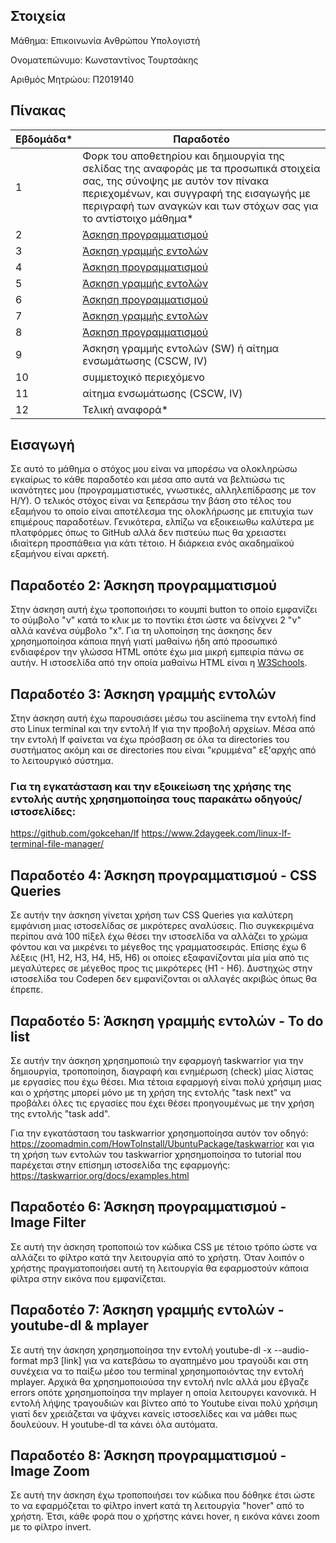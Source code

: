 ## Στοιχεία
Μάθημα: Επικοινωνία Ανθρώπου Υπολογιστή

Ονοματεπώνυμο: Κωνσταντίνος Τουρτσάκης

Αριθμός Μητρώου: Π2019140

## Πίνακας
| Εβδομάδα* | Παραδοτέο |
| --- | --- |
| 1 | Φορκ του αποθετηρίου και δημιουργία της σελίδας της αναφοράς με τα προσωπικά στοιχεία σας, της σύνοψης με αυτόν τον πίνακα περιεχομένων, και συγγραφή της εισαγωγής με περιγραφή των αναγκών και των στόχων σας για το αντίστοιχο μάθημα* |
| 2 | [Άσκηση προγραμματισμού](https://github.com/KonstantinosTourtsakis/site/blob/2019140/_remix/button.md) |
| 3 | [Άσκηση γραμμής εντολών](https://asciinema.org/a/900SRRvitcUfu8Pjw2ZKSgaul) |
| 4 | [Άσκηση προγραμματισμού](https://github.com/KonstantinosTourtsakis/site/blob/2019140/_remix/css-queries.md) |
| 5 | [Άσκηση γραμμής εντολών](https://asciinema.org/a/rQ1N38qo7EY0UcRnZYDxmGEJ9) |
| 6 | [Άσκηση προγραμματισμού](https://github.com/KonstantinosTourtsakis/site/blob/2019140/_remix/image-filter.md) |
| 7 | [Άσκηση γραμμής εντολών](https://asciinema.org/a/Vx3IlIlFXf3dqVc72lGHxNobQ) |
| 8 | [Άσκηση προγραμματισμού](https://github.com/KonstantinosTourtsakis/site/blob/2019140/_remix/image-zoom.md) |
| 9 | Άσκηση γραμμής εντολών (SW) ή αίτημα ενσωμάτωσης (CSCW, IV) |
| 10 | συμμετοχικό περιεχόμενο |
| 11 | αίτημα ενσωμάτωσης (CSCW, IV) |
| 12 | Τελική αναφορά* |

## Εισαγωγή
Σε αυτό το μάθημα ο στόχος μου είναι να μπορέσω να ολοκληρώσω εγκαίρως το κάθε παραδοτέο και μέσα απο αυτά να βελτιώσω 
τις ικανότητες μου (προγραμματιστικές, γνωστικές, αλληλεπίδρασης με τον Η/Υ). Ο τελικός στόχος είναι να ξεπεράσω την 
βάση στο τέλος του εξαμήνου το οποίο είναι αποτέλεσμα της ολοκλήρωσης με επιτυχία των επιμέρους παραδοτέων. Γενικότερα, ελπίζω 
να εξοικειωθω καλύτερα με πλατφόρμες όπως το GitHub αλλά δεν πιστεύω πως θα χρειαστει ιδιαίτερη προσπάθεια για κάτι τέτοιο. 
Η διάρκεια ενός ακαδημαϊκού εξαμήνου είναι αρκετή.

## Παραδοτέο 2: Άσκηση προγραμματισμού

Στην άσκηση αυτή έχω τροποποιήσει το κουμπί button το οποίο εμφανίζει το σύμβολο "ν" κατά το κλικ με το ποντίκι έτσι ώστε να δείνχνει 2 "ν" αλλά κανένα σύμβολο "x". Για τη υλοποίηση της άσκησης δεν χρησημοποίησα κάποια πηγή γιατί μαθαίνω ήδη από προσωπικό ενδιαφέρον την γλώσσα HTML οπότε έχω μια μικρή εμπειρία πάνω σε αυτήν. Η ιστοσελίδα από την οποία μαθαίνω HTML είναι η [W3Schools](https://www.w3schools.com/).

## Παραδοτέο 3: Άσκηση γραμμής εντολών

Στην άσκηση αυτή έχω παρουσιάσει μέσω του asciinema την εντολή find στο Linux terminal και την εντολή lf για την προβολή αρχείων. Μέσα από την εντολή lf φαίνεται να έχω πρόσβαση σε όλα τα directories του συστήματος ακόμη και σε directories που είναι "κρυμμένα" εξ'αρχής από το λειτουργικό σύστημα. 

### Για τη εγκατάσταση και την εξοικείωση της χρήσης της εντολής αυτής χρησημοποίησα τους παρακάτω οδηγούς/ιστοσελίδες:
https://github.com/gokcehan/lf
https://www.2daygeek.com/linux-lf-terminal-file-manager/

## Παραδοτέο 4: Άσκηση προγραμματισμού - CSS Queries

Σε αυτήν την άσκηση γίνεται χρήση των CSS Queries για καλύτερη εμφάνιση μιας ιστοσελίδας σε μικρότερες αναλύσεις. Πιο συγκεκριμένα περίπου ανά 100 πίξελ έχω θέσει την ιστοσελίδα να αλλάζει το χρώμα φόντου και να μικρένει το μέγεθος της γραμματοσειράς. Επίσης έχω 6 λέξεις (H1, H2, H3, H4, H5, H6) οι οποίες εξαφανίζονται μία μία από τις μεγαλύτερες σε μέγεθος προς τις μικρότερες (H1 - H6). Δυστηχώς στην ιστοσελίδα του Codepen δεν εμφανίζονται οι αλλαγές ακριβώς όπως θα έπρεπε.

## Παραδοτέο 5: Άσκηση γραμμής εντολών - To do list

Σε αυτήν την άσκηση χρησημοποιώ την εφαρμογή taskwarrior για την δημιουργία, τροποποίηση, διαγραφή και ενημέρωση (check) μίας λίστας με εργασίες που έχω θέσει. Μια τέτοια εφαρμογή  είναι πολύ χρήσιμη μιας και ο χρήστης μπορεί μόνο με τη χρήση της εντολής "task next" να προβάλει όλες τις εργασίες που έχει θέσει προηγουμένως με την χρήση της εντολής "task add".

Για την εγκατάσταση του taskwarrior χρησημοποίησα αυτόν τον οδηγό: https://zoomadmin.com/HowToInstall/UbuntuPackage/taskwarrior
και για τη χρήση των εντολών του taskwarrior χρησημοποίησα το tutorial που παρέχεται στην επίσημη ιστοσελίδα της εφαρμογής: https://taskwarrior.org/docs/examples.html

## Παραδοτέο 6: Άσκηση προγραμματισμού - Image Filter

Σε αυτή την άσκηση τροποποιώ τον κώδικα CSS με τέτοιο τρόπο ώστε να αλλάζει το φίλτρο κατά την λειτουργία <hover> από το χρήστη. Όταν λοιπόν ο χρήστης πραγματοποιήσει αυτή τη λειτουργία θα εφαρμοστούν κάποια φίλτρα στην εικόνα που εμφανίζεται. 
  
  ## Παραδοτέο 7: Άσκηση γραμμής εντολών - youtube-dl & mplayer
  
  Σε αυτή την άσκηση χρησημοποίησα την εντολή youtube-dl -x --audio-format mp3 [link] για να κατεβάσω το αγαπημένο μου τραγούδι και στη συνέχεια να το παίξω μέσο του terminal χρησημοποιόντας την εντολή mplayer. Αρχικά θα χρησημοποιούσα την εντολή nvlc αλλά μου έβγαζε errors οπότε χρησημοποίησα την mplayer η οποία λειτουργει κανονικά. Η εντολή λήψης τραγουδιών και βίντεο από το Youtube είναι πολύ χρήσιμη γιατί δεν χρειάζεται να ψάχνει κανείς ιστοσελίδες και να μάθει πως δουλεύουν. Η youtube-dl τα κάνει όλα αυτόματα.
  
  ## Παραδοτέο 8: Άσκηση προγραμματισμού - Image Zoom
  
  Σε αυτή την άσκηση έχω τροποποιήσει τον κώδικα που δόθηκε έτσι ώστε το να εφαρμόζεται το φίλτρο invert κατά τη λειτουργία "hover" από το χρήστη. Έτσι, κάθε φορά που ο χρήστης κάνει hover, η εικόνα κάνει zoom με το φίλτρο invert.

